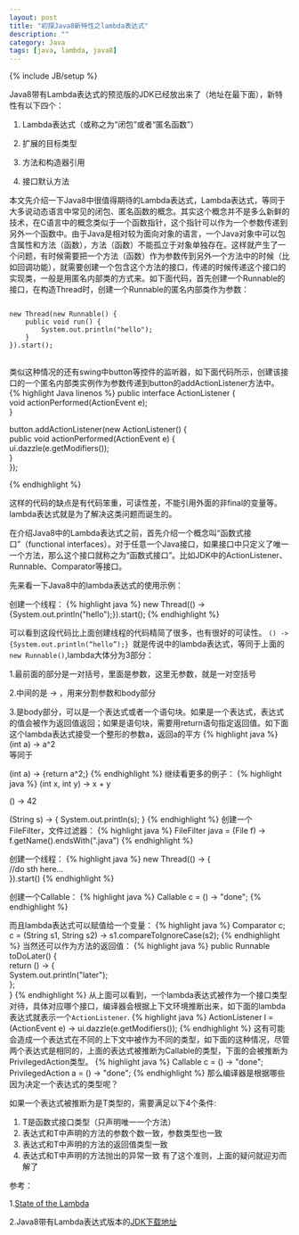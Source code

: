```yaml
---
layout: post
title: "初探Java8新特性之lambda表达式"
description: ""
category: Java 
tags: [java, lambda, java8]
---
```

{% include JB/setup %}


Java8带有Lambda表达式的预览版的JDK已经放出来了（地址在最下面），新特性有以下四个：

1. Lambda表达式（或称之为“闭包”或者“匿名函数”）

2. 扩展的目标类型

3. 方法和构造器引用

4. 接口默认方法

本文先介绍一下Java8中很值得期待的Lambda表达式，Lambda表达式，等同于大多说动态语言中常见的闭包、匿名函数的概念。其实这个概念并不是多么新鲜的技术，在C语言中的概念类似于一个函数指针，这个指针可以作为一个参数传递到另外一个函数中。由于Java是相对较为面向对象的语言，一个Java对象中可以包含属性和方法（函数），方法（函数）不能孤立于对象单独存在。这样就产生了一个问题，有时候需要把一个方法（函数）作为参数传到另外一个方法中的时候（比如回调功能），就需要创建一个包含这个方法的接口，传递的时候传递这个接口的实现类，一般是用匿名内部类的方式来。如下面代码，首先创建一个Runnable的接口，在构造Thread时，创建一个Runnable的匿名内部类作为参数：
<pre>
<code>
new Thread(new Runnable() {  
    public void run() {  
        System.out.println("hello");  
    }  
}).start();
</code>
</pre>
类似这种情况的还有swing中button等控件的监听器，如下面代码所示，创建该接口的一个匿名内部类实例作为参数传递到button的addActionListener方法中。
{% highlight Java linenos %}
public interface ActionListener {   
    void actionPerformed(ActionEvent e);  
}  

button.addActionListener(new ActionListener() {   
  public void actionPerformed(ActionEvent e) {   
    ui.dazzle(e.getModifiers());  
  }  
});

{% endhighlight %}

这样的代码的缺点是有代码笨重，可读性差，不能引用外面的非final的变量等。lambda表达式就是为了解决这类问题而诞生的。

在介绍Java8中的Lambda表达式之前，首先介绍一个概念叫“函数式接口”（functional interfaces）。对于任意一个Java接口，如果接口中只定义了唯一一个方法，那么这个接口就称之为“函数式接口”。比如JDK中的ActionListener、Runnable、Comparator等接口。

先来看一下Java8中的lambda表达式的使用示例：

创建一个线程：
{% highlight java %}
new Thread(() -> {System.out.println("hello");}).start();
{% endhighlight %}

可以看到这段代码比上面创建线程的代码精简了很多，也有很好的可读性。
`() -> {System.out.println(“hello”);} `就是传说中的lambda表达式，等同于上面的`new Runnable()`,lambda大体分为3部分：

1.最前面的部分是一对括号，里面是参数，这里无参数，就是一对空括号

2.中间的是 -> ，用来分割参数和body部分

3.是body部分，可以是一个表达式或者一个语句块。如果是一个表达式，表达式的值会被作为返回值返回；如果是语句块，需要用return语句指定返回值。如下面这个lambda表达式接受一个整形的参数a，返回a的平方
{% highlight java %}
(int a) -> a^2   
    等同于

(int a) -> {return a^2;}
{% endhighlight %}
继续看更多的例子：
{% highlight java %}
(int x, int y) -> x + y  

() -> 42  

(String s) -> { System.out.println(s); }
{% endhighlight %}
创建一个FileFilter，文件过滤器：
{% highlight java %}
FileFilter java = (File f) -> f.getName().endsWith(".java")
{% endhighlight %}

创建一个线程：
{% highlight java %}
new Thread(() -> {  
  //do sth here...  
}).start()
{% endhighlight %}

创建一个Callable：
{% highlight java %}
Callable<String> c = () -> "done";
{% endhighlight %}

而且lambda表达式可以赋值给一个变量：
{% highlight java %}
Comparator<String> c;  
c = (String s1, String s2) -> s1.compareToIgnoreCase(s2);
{% endhighlight %}
当然还可以作为方法的返回值：
{% highlight java %}
public Runnable toDoLater() {  
  return () -> {  
    System.out.println("later");  
  };  
}
{% endhighlight %}
从上面可以看到，一个lambda表达式被作为一个接口类型对待，具体对应哪个接口，编译器会根据上下文环境推断出来，如下面的lambda表达式就表示一个`ActionListener`.
{% highlight java %}
ActionListener l = (ActionEvent e) -> ui.dazzle(e.getModifiers());
{% endhighlight %}
这有可能会造成一个表达式在不同的上下文中被作为不同的类型，如下面的这种情况，尽管两个表达式是相同的，上面的表达式被推断为Callable的类型，下面的会被推断为PrivilegedAction类型。
{% highlight java %}
Callable<String> c = () -> "done";  
PrivilegedAction<String> a = () -> "done";
{% endhighlight %}
那么编译器是根据哪些因为决定一个表达式的类型呢？

如果一个表达式被推断为是T类型的，需要满足以下4个条件:

1. T是函数式接口类型（只声明唯一一个方法）
2. 表达式和T中声明的方法的参数个数一致，参数类型也一致
3. 表达式和T中声明的方法的返回值类型一致
4. 表达式和T中声明的方法抛出的异常一致
有了这个准则，上面的疑问就迎刃而解了

 

参考：

1.[State of the Lambda](http://cr.openjdk.java.net/~briangoetz/lambda/lambda-state-4.html)

2.Java8带有Lambda表达式版本的[JDK下载地址](http://jdk8.java.net/lambda/)


